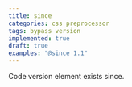 ```yaml
---
title: since
categories: css preprocessor
tags: bypass version
implemented: true
draft: true
examples: "@since 1.1"
---
```


Code version element exists since.
